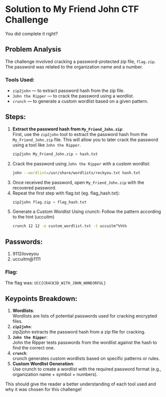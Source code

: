 # Solution to My Friend John CTF Challenge
You did complete it right?

## Problem Analysis
The challenge involved cracking a password-protected zip file, `flag.zip`. The password was related to the organization name and a number.

### Tools Used:
- `zip2john` — to extract password hash from the zip file.
- `John the Ripper` — to crack the password using a wordlist.
- `crunch` — to generate a custom wordlist based on a given pattern.

## Steps:
1. **Extract the password hash from `My_Friend_John.zip`**:  
   First, use the `zip2john` tool to extract the password hash from the `My_Friend_John.zip` file. This will allow you to later crack the password using a tool like `John the Ripper`.
   ```bash
   zip2john My_Friend_John.zip > hash.txt
2. Crack the password using `John the Ripper` with a custom wordlist:
   ```bash
   john --wordlist=/usr/share/wordlists/rockyou.txt hash.txt
3. Once received the password, open `My_Friend_John.zip` with the recovered password.
4. Repeat the first step with flag.txt (eg. flag_hash.txt):
   ```bash
   zip2john flag.zip > flag_hash.txt
4. Generate a Custom Wordlist Using crunch:
   Follow the pattern according to the hint (uccuitm<symbol><four digits>)
   ```bash
   crunch 12 12 -o custom_wordlist.txt -t uccuitm^%%%%

## Passwords:
1. 9112iloveyou
2. uccuitm@1111

### Flag:
The flag was: `UCC{CR4CK3D_W1TH_J0HN_W0ND3RFUL}`

## Keypoints Breakdown:
1. **Wordlists**:  
   Wordlists are lists of potential passwords used for cracking encrypted files.
2. **`zip2john`**:  
   zip2john extracts the password hash from a zip file for cracking.
3. **`John the Ripper`**:  
   John the Ripper tests passwords from the wordlist against the hash to find the correct one.
4. **`crunch`**:  
   crunch generates custom wordlists based on specific patterns or rules.
5. **Custom Wordlist Generation**:  
   Use crunch to create a wordlist with the required password format (e.g., organization name + symbol + numbers).

This should give the reader a better understanding of each tool used and why it was chosen for this challenge!

